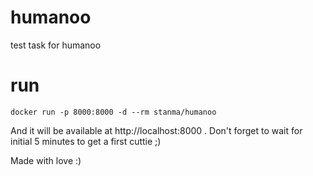 # humanoo
test task for humanoo

# run

`docker run -p 8000:8000 -d --rm stanma/humanoo`

And it will be available at http://localhost:8000 . Don't forget to wait for initial 5 minutes to get a first cuttie ;)

Made with love :)
